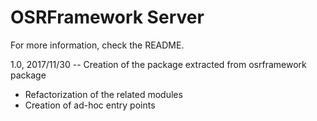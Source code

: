 OSRFramework Server
===================

For more information, check the README.

1.0, 2017/11/30 -- Creation of the package extracted from osrframework package
- Refactorization of the related modules
- Creation of ad-hoc entry points
